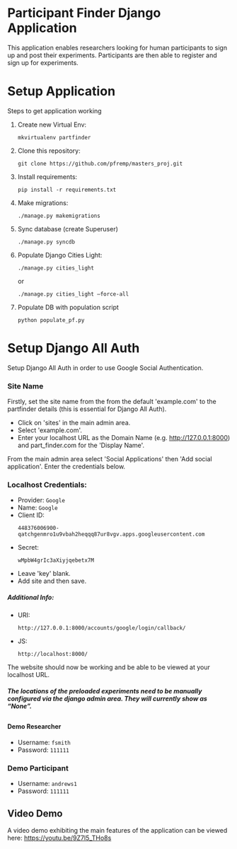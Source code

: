 # Participant Finder Django Application
This application enables researchers looking for human participants to sign up and post their experiments. Participants are then able to register and sign up for experiments.
# Setup Application 

Steps to get application working

1. Create new Virtual Env: 
    ```
    mkvirtualenv partfinder
    ```
2. Clone this repository:
    ```
    git clone https://github.com/pfremp/masters_proj.git
    ```
3. Install requirements:
   ```
   pip install -r requirements.txt
   ```
4. Make migrations:
   ```
   ./manage.py makemigrations
   ```
5. Sync database (create Superuser)
   ```
   ./manage.py syncdb
   ```
6. Populate Django Cities Light:
    ```
    ./manage.py cities_light
    ```
    or
    ```
    ./manage.py cities_light —force-all
    ```
7. Populate DB with population script
    ```
    python populate_pf.py
    ```

# Setup Django All Auth
Setup Django All Auth in order to use Google Social Authentication.

### Site Name
Firstly, set the site name from the from the default 'example.com' to the partfinder details (this is essential for Django All Auth).

 - Click on 'sites' in the main admin area.
 - Select 'example.com'.
 - Enter your localhost URL as the Domain Name (e.g. http://127.0.0.1:8000) and part_finder.com for the 'Display Name'.

From the main admin area select 'Social Applications' then 'Add social application'. Enter the credentials below. 
### Localhost Credentials:
 - Provider: ```Google```
 - Name: ```Google```
 - Client ID: 
     ```
     448376006900-qatchgenmro1u9vbah2heqqq87ur8vgv.apps.googleusercontent.com
    ```
 - Secret:
    ```
    wMpbW4grIc3aXiyjqebetx7M
    ```
 - Leave 'key' blank.
 - Add site and then save.

##### Additional Info:
 - URI:
    ```
    http://127.0.0.1:8000/accounts/google/login/callback/
    ```
 - JS:
    ```
    http://localhost:8000/
    ```
The website should now be working and be able to be viewed at your localhost URL.

##### The locations of the preloaded experiments need to be manually configured via the django admin area. They will currently show as “None”.
##
##
#### Demo Researcher
 - Username: ```fsmith```
 - Password: ```111111```
### Demo Participant
 - Username: ```andrews1``` 
 - Password: ```111111```

## Video Demo
A video demo exhibiting the main features of the application can be viewed here: https://youtu.be/9Z7l5_THo8s


